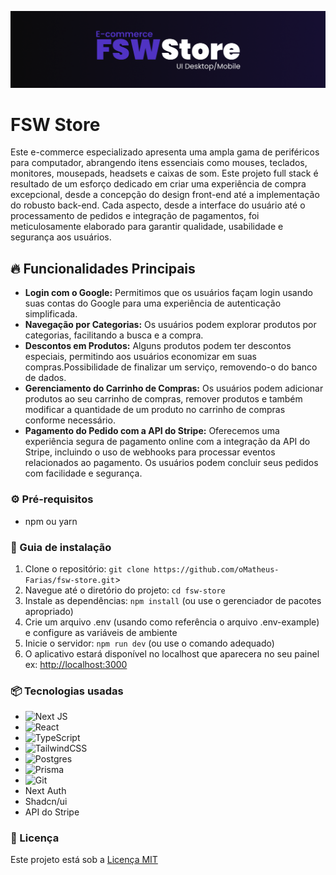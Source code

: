![Logo do projeto](https://raw.githubusercontent.com/oMatheus-Farias/fsw-store/main/public/mockup-fsw-store.png)

# FSW Store

Este e-commerce especializado apresenta uma ampla gama de periféricos para computador, abrangendo itens essenciais como mouses, teclados, monitores, mousepads, headsets e caixas de som. Este projeto full stack é resultado de um esforço dedicado em criar uma experiência de compra excepcional, desde a concepção do design front-end até a implementação do robusto back-end. Cada aspecto, desde a interface do usuário até o processamento de pedidos e integração de pagamentos, foi meticulosamente elaborado para garantir qualidade, usabilidade e segurança aos usuários.

## 🔥 Funcionalidades Principais

- **Login com o Google:** Permitimos que os usuários façam login usando suas contas do Google para uma experiência de autenticação simplificada.
- **Navegação por Categorias:** Os usuários podem explorar produtos por categorias, facilitando a busca e a compra.
- **Descontos em Produtos:** Alguns produtos podem ter descontos especiais, permitindo aos usuários economizar em suas compras.Possibilidade de finalizar um serviço, removendo-o do banco de dados.
- **Gerenciamento do Carrinho de Compras:** Os usuários podem adicionar produtos ao seu carrinho de compras, remover produtos e também modificar a quantidade de um produto no carrinho de compras conforme necessário.
- **Pagamento do Pedido com a API do Stripe:** Oferecemos uma experiência segura de pagamento online com a integração da API do Stripe, incluindo o uso de webhooks para processar eventos relacionados ao pagamento. Os usuários podem concluir seus pedidos com facilidade e segurança.
  
### ⚙️ Pré-requisitos

- npm ou yarn

### 🔨 Guia de instalação

1. Clone o repositório: `git clone https://github.com/oMatheus-Farias/fsw-store.git`>
2. Navegue até o diretório do projeto: `cd fsw-store`
3. Instale as dependências: `npm install` (ou use o gerenciador de pacotes apropriado)
4. Crie um arquivo .env (usando como referência o arquivo .env-example) e configure as variáveis de ambiente
5. Inicie o servidor: `npm run dev` (ou use o comando adequado)
6. O aplicativo estará disponível no localhost que aparecera no seu painel ex: [http://localhost:3000](http://localhost:3000/)

### 📦 Tecnologias usadas

* ![Next JS](https://img.shields.io/badge/Next-black?style=for-the-badge&logo=next.js&logoColor=white)
* ![React](https://img.shields.io/badge/react-%2320232a.svg?style=for-the-badge&logo=react&logoColor=%2361DAFB)
* ![TypeScript](https://img.shields.io/badge/typescript-%23007ACC.svg?style=for-the-badge&logo=typescript&logoColor=white)
* ![TailwindCSS](https://img.shields.io/badge/tailwindcss-%2338B2AC.svg?style=for-the-badge&logo=tailwind-css&logoColor=white)
* ![Postgres](https://img.shields.io/badge/postgres-%23316192.svg?style=for-the-badge&logo=postgresql&logoColor=white)
* ![Prisma](https://img.shields.io/badge/Prisma-3982CE?style=for-the-badge&logo=Prisma&logoColor=white)
* ![Git](https://img.shields.io/badge/git-%23F05033.svg?style=for-the-badge&logo=git&logoColor=white)
* Next Auth
* Shadcn/ui
* API do Stripe


### 📄 Licença

Este projeto está sob a [Licença MIT](https://github.com/git/git-scm.com/blob/main/MIT-LICENSE.txt)
